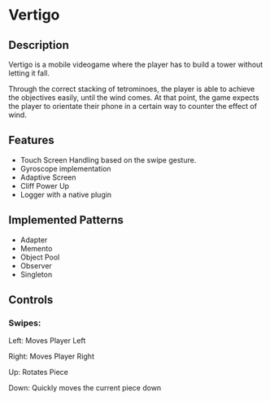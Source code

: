 # Vertigo

## Description
Vertigo is a mobile videogame where the player has to build a tower without letting it fall.

Through the correct stacking of tetrominoes, the player is able to achieve the objectives easily, until the wind comes. At that point, the game expects the player to orientate their phone in a certain way to counter the effect of wind.

## Features
+ Touch Screen Handling based on the swipe gesture.
+ Gyroscope implementation
+ Adaptive Screen
+ Cliff Power Up
+ Logger with a native plugin 

## Implemented Patterns
+ Adapter
+ Memento
+ Object Pool
+ Observer
+ Singleton

## Controls

### Swipes:
 Left: Moves Player Left
 
 Right: Moves Player Right
 
 Up: Rotates Piece
 
 Down: Quickly moves the current piece down
